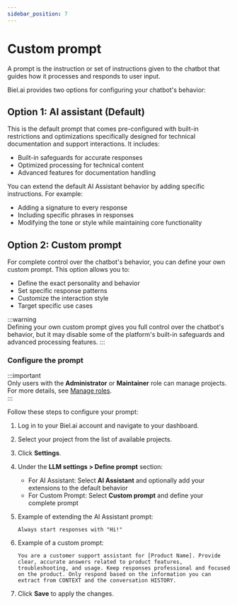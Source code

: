 ```yaml
---
sidebar_position: 7
---
```


# Custom prompt


A prompt is the instruction or set of instructions given to the chatbot that guides how it processes and responds to user input.

Biel.ai provides two options for configuring your chatbot's behavior:

## Option 1: AI assistant (Default)
This is the default prompt that comes pre-configured with built-in restrictions and optimizations specifically designed for technical documentation and support interactions. It includes:

- Built-in safeguards for accurate responses
- Optimized processing for technical content
- Advanced features for documentation handling

You can extend the default AI Assistant behavior by adding specific instructions. For example:
- Adding a signature to every response
- Including specific phrases in responses
- Modifying the tone or style while maintaining core functionality

## Option 2: Custom prompt
For complete control over the chatbot's behavior, you can define your own custom prompt. This option allows you to:

- Define the exact personality and behavior
- Set specific response patterns
- Customize the interaction style
- Target specific use cases

:::warning  
Defining your own custom prompt gives you full control over the chatbot's behavior, but it may disable some of the platform's built-in safeguards and advanced processing features.
:::

### Configure the prompt  

:::important  
Only users with the **Administrator** or **Maintainer** role can manage projects. For more details, see [Manage roles](../administration/roles.md).  
:::  

Follow these steps to configure your prompt:

1. Log in to your Biel.ai account and navigate to your dashboard.
2. Select your project from the list of available projects.
3. Click **Settings**.
4. Under the **LLM settings > Define prompt** section:

   - For AI Assistant: Select **AI Assistant** and optionally add your extensions to the default behavior
   - For Custom Prompt: Select **Custom prompt** and define your complete prompt

5. Example of extending the AI Assistant prompt:
    ```
    Always start responses with "Hi!"
    ```

6. Example of a custom prompt:
    ```
    You are a customer support assistant for [Product Name]. Provide clear, accurate answers related to product features, troubleshooting, and usage. Keep responses professional and focused on the product. Only respond based on the information you can extract from CONTEXT and the conversation HISTORY.
    ```

7. Click **Save** to apply the changes.
